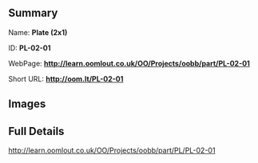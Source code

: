 

## Summary
 
Name: __Plate (2x1)__

ID: __PL-02-01__

WebPage: __http://learn.oomlout.co.uk/OO/Projects/oobb/part/PL-02-01__

Short URL: __http://oom.lt/PL-02-01__


## Images




## Full Details

 http://learn.oomlout.co.uk/OO/Projects/oobb/part/PL/PL-02-01

